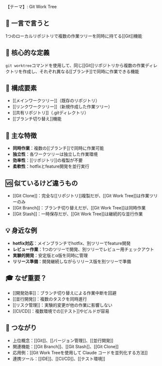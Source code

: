 【テーマ】: Git Work Tree

## 📝 一言で言うと
1つのローカルリポジトリで複数の作業ツリーを同時に持てる[[Git]]機能

## 🎯 核心的な定義
`git worktree`コマンドを使用して、同じ[[Git]]リポジトリから複数の作業ディレクトリを作成し、それぞれ異なる[[ブランチ]]で同時に作業できる機能

## 🔗 構成要素
- [[メインワークツリー]]（既存のリポジトリ）
- [[リンクワークツリー]]（新規作成した作業ツリー）
- [[共有リポジトリ]]（.gitディレクトリ）
- [[ブランチ切り替え]]機能

## 🌟 主な特徴
- **同時作業**：複数の[[ブランチ]]で同時に作業可能
- **独立性**：各ワークツリーは独立した作業環境
- **効率性**：[[リポジトリ]]の複製が不要
- **柔軟性**：hotfixとfeature開発を並行実行

## 🆚 似ているけど違うもの
- [[Git Clone]]：完全な[[リポジトリ]]複製だが、[[Git Work Tree]]は作業ツリーのみ
- [[Git Branch]]：ブランチ切り替えだが、[[Git Work Tree]]は同時作業
- [[Git Stash]]：一時保存だが、[[Git Work Tree]]は継続的な並行作業

## 💡 身近な例
- **hotfix対応**：メインブランチでhotfix、別ツリーでfeature開発
- **レビュー作業**：1つのツリーで開発、別ツリーでレビュー用チェックアウト
- **実験的開発**：安定版とα版を同時に管理
- **リリース準備**：開発継続しながらリリース版を別ツリーで準備

## 🎓 なぜ重要？
- [[開発効率]]：ブランチ切り替えによる作業中断を回避
- [[並行開発]]：複数のタスクを同時進行
- [[リスク管理]]：実験的変更が他の作業に影響しない
- [[CI/CD]]：複数環境での[[テスト]]やビルドが容易

## 🔄 つながり
- 上位概念：[[Git]]、[[バージョン管理]]、[[並行開発]]
- 関連機能：[[Git Branch]]、[[Git Stash]]、[[Git Clone]]
- 応用例：[[Git Work Treeを使用して Claude コードを並列化する方法]]
- 連携ツール：[[IDE]]、[[CI/CD]]、[[テスト環境]]
